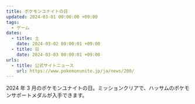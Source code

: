 ```yaml
---
title: ポケモンユナイトの日
updated: 2024-03-01 00:00:00 +09:00
tags:
  - ゲーム
dates:
  - title: 土
    date: 2024-03-02 00:00:01 +09:00
  - title: 日
    date: 2024-03-03 00:00:01 +09:00
urls:
  - title: 公式サイトニュース
    url: https://www.pokemonunite.jp/ja/news/200/
---
```


2024 年 3 月のポケモンユナイトの日。ミッションクリアで、ハッサムのポケモンサポートメダルが入手できます。

